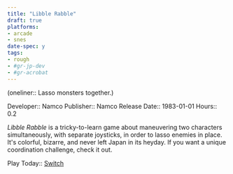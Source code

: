 ```yaml
---
title: "Libble Rabble"
draft: true
platforms:
- arcade
- snes
date-spec: y
tags:
- rough
- #gr-jp-dev 
- #gr-acrobat 
---
```


(oneliner:: Lasso monsters together.)

Developer:: Namco
Publisher:: Namco
Release Date:: 1983-01-01
Hours:: 0.2

*Libble Rabble* is a tricky-to-learn game about maneuvering two characters simultaneously, with separate joysticks, in order to lasso enemies in place. It's colorful, bizarre, and never left Japan in its heyday. If you want a unique coordination challenge, check it out.

Play Today:: [Switch](https://www.nintendo.com/store/products/arcade-archives-libble-rabble-switch/)